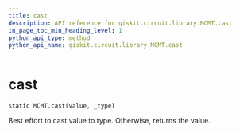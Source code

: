 ```yaml
---
title: cast
description: API reference for qiskit.circuit.library.MCMT.cast
in_page_toc_min_heading_level: 1
python_api_type: method
python_api_name: qiskit.circuit.library.MCMT.cast
---
```


# cast

<span id="qiskit.circuit.library.MCMT.cast" />

`static MCMT.cast(value, _type)`

Best effort to cast value to type. Otherwise, returns the value.

